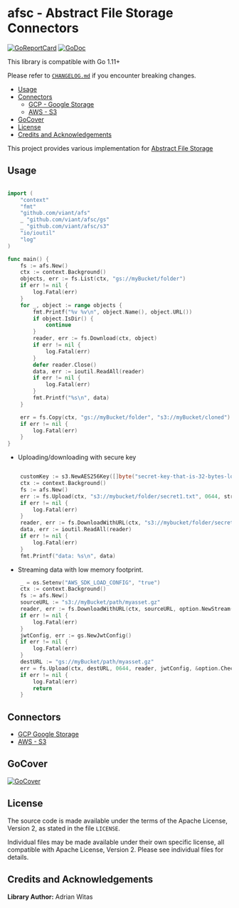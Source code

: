 # afsc - Abstract File Storage Connectors

[![GoReportCard](https://goreportcard.com/badge/github.com/viant/afsc)](https://goreportcard.com/report/github.com/viant/afsc)
[![GoDoc](https://godoc.org/github.com/viant/afsc?status.svg)](https://godoc.org/github.com/viant/afsc)


This library is compatible with Go 1.11+

Please refer to [`CHANGELOG.md`](CHANGELOG.md) if you encounter breaking changes.

- [Usage](#usage)
- [Connectors](#connectors)
    * [GCP - Google Storage](gs)
    * [AWS - S3](s3)
- [GoCover](#gocover)
- [License](#license)
- [Credits and Acknowledgements](#credits-and-acknowledgements)

This project provides various implementation for [Abstract File Storage](https://github.com/viant/afs)

## Usage

```go

import (
	"context"
	"fmt"
	"github.com/viant/afs"
	_ "github.com/viant/afsc/gs"
	_ "github.com/viant/afsc/s3"
	"io/ioutil"
	"log"
)

func main() {
	fs := afs.New()
	ctx := context.Background()
	objects, err := fs.List(ctx, "gs://myBucket/folder")
	if err != nil {
		log.Fatal(err)
	}
	for _, object := range objects {
		fmt.Printf("%v %v\n", object.Name(), object.URL())
		if object.IsDir() {
			continue
		}
		reader, err := fs.Download(ctx, object)
		if err != nil {
			log.Fatal(err)
		}
		defer reader.Close()
		data, err := ioutil.ReadAll(reader)
		if err != nil {
			log.Fatal(err)
		}
		fmt.Printf("%s\n", data)
	}

	err = fs.Copy(ctx, "gs://myBucket/folder", "s3://myBucket/cloned")
	if err != nil {
		log.Fatal(err)
	}
}

```

- Uploading/downloading with secure key

```go

	customKey := s3.NewAES256Key([]byte("secret-key-that-is-32-bytes-long"))
	ctx := context.Background()
	fs := afs.New()
	err := fs.Upload(ctx, "s3://mybucket/folder/secret1.txt", 0644, strings.NewReader("my secret text"), customKey)
	if err != nil {
		log.Fatal(err)
	}
	reader, err := fs.DownloadWithURL(ctx, "s3://mybucket/folder/secret1.txt", customKey)
	data, err := ioutil.ReadAll(reader)
	if err != nil {
		log.Fatal(err)
	}
	fmt.Printf("data: %s\n", data)
```

- Streaming data with low memory footprint.

```go
	_ = os.Setenv("AWS_SDK_LOAD_CONFIG", "true")
	ctx := context.Background()
	fs := afs.New()
	sourceURL := "s3://myBucket/path/myasset.gz"
	reader, err := fs.DownloadWithURL(ctx, sourceURL, option.NewStream(64*1024*1024, 0))
	if err != nil {
		log.Fatal(err)
	}
	jwtConfig, err := gs.NewJwtConfig()
	if err != nil {
		log.Fatal(err)
	}
	destURL := "gs://myBucket/path/myasset.gz"
	err = fs.Upload(ctx, destURL, 0644, reader, jwtConfig, &option.Checksum{Skip:true})
	if err != nil {
		log.Fatal(err)
		return
	}


```



## Connectors 

- [GCP Google Storage](gs)
- [AWS - S3](s3)

## GoCover

[![GoCover](https://gocover.io/github.com/viant/afsc)](https://gocover.io/github.com/viant/afsc)

## License

The source code is made available under the terms of the Apache License, Version 2, as stated in the file `LICENSE`.

Individual files may be made available under their own specific license,
all compatible with Apache License, Version 2. Please see individual files for details.

<a name="Credits-and-Acknowledgements"></a>

## Credits and Acknowledgements

**Library Author:** Adrian Witas

